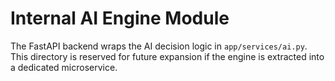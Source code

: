 # Internal AI Engine Module

The FastAPI backend wraps the AI decision logic in `app/services/ai.py`. This directory is reserved for future expansion if the engine is extracted into a dedicated microservice.
